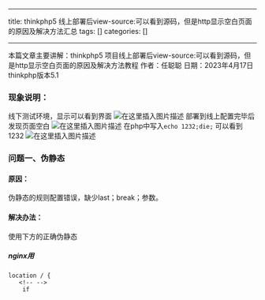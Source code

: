 
--- 
title:  thinkphp5 线上部署后view-source:可以看到源码，但是http显示空白页面的原因及解决方法汇总 
tags: []
categories: [] 

---
>  
 本篇文章主要讲解：thinkphp5 项目线上部署后view-source:可以看到源码，但是http显示空白页面的原因及解决方法教程 作者：任聪聪 日期：2023年4月17日 thinkphp版本5.1 


### 现象说明：

线下测试环境，显示可以看到界面 <img src="https://img-blog.csdnimg.cn/564403394bf345e58643bb183547c90d.png" alt="在这里插入图片描述"> 部署到线上配置完毕后发现页面空白 <img src="https://img-blog.csdnimg.cn/a24c4d252df14635b1f1e01d2c7809f2.png" alt="在这里插入图片描述"> 在php中写入`echo 1232;die;` 可以看到1232 <img src="https://img-blog.csdnimg.cn/73ec4097b09c4448b7e5b6ab60fa902b.png" alt="在这里插入图片描述">

### 问题一、伪静态

#### 原因：

伪静态的规则配置错误，缺少last；break；参数。

#### 解决办法：

使用下方的正确伪静态

##### nginx用

```
location / {
   <!-- -->
	if 
```
